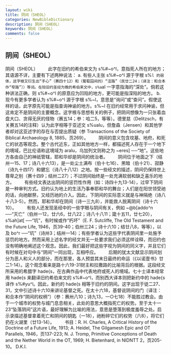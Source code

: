 ```yaml
---
layout: wiki
title: 阴间（SHEOL）
categories: NewBibleDictionary
description: 阴间（SHEOL）
keywords: 阴间（SHEOL）
comments: false
---
```


## 阴间（SHEOL）



阴间（SHEOL）
　　此字在旧约的希伯来文为 s%#~o^l，意指死人所在的地方；其语源不详，主要有下述两种说法：
a. 有些人主张 s%#~o^l 源于字根 s%`l 的弱体，这字根又衍生出“手心”（赛四十12）和（葡萄园间的）“洼路”（民廿二24；〔译注：和合本作“窄路”〕）等词。在较旧约圣经为晚的希伯来文中，s%a`al 一字意指海的“深处”。倘若这种讲法正确，则 s%#~o^l 的原意应为凹陷的地方，更可能是指深陷的地方。
b. 现今有更多学者认为 s%#~o^l 源于字根 s%~l，意思是“询问”或“查问”。假使这样的话，此字原先可能是指查询神谕的地方。s%~l 在旧约经常用于求问神谕，但这肯定不是阴间的主要概念。这字根与思想有关的例子，把阴间想像为一只张着血盘大口、贪得无厌的怪物（赛五14；参：哈二5，等等）。德里慈（Delitzsch，有关赛五14的注释）认为此字相等于亚述文 s%ualu，但詹森（Jensen）和其他学者却对这亚述字的存在与否提出质疑（参 Transactions of the Society of Biblical Archaeology 8, 1885，页269）。
　　阴间的意义包含坟墓、地府，和死亡的状态等观念。整个古代近东，正如其他地方一样，都描述死人存在于一个地下的境域，巴比伦语称这境域为 aralu，乌加列文则称之为 ~eres] ──“地”。这些地方各由自己的神祇管辖，耶和华却是阴间的统治者。
　　阴间位于地面之下（结卅一15、17；诗八十六13），是一处尘土满布（伯十七16）、黑暗（伯十21）、寂静（诗九十四17）和健忘（诗八十八12）之地。按一些经文的描述，阴间仍保持世上尊卑之别（赛十四9；结卅二27）；不过阴间始终是一处充满软弱和缺乏喜乐的地方。
　　有些经文表达出阴间的惩罚性作用（如：诗四十九13-14），过早下阴间是一种审判方式。旧约认为地上的生活乃事奉耶和华的舞台；人们是在阳世领受祂的话，向祂献祭，又经历祂的介入。因此，下阴间的实际意义就是与神隔绝（诗八十八3-5）。然而，耶和华却在阴间（诗一三九8），并能救人脱离阴间（诗十六10）。
　　有些人还发现圣经中的一些字眼与阴间有关，例如 ~@b[addo^n ──“灭亡”（伯卅一12，廿六6，廿八22；诗八十八11；箴十五11，廿七20），s%ah]at[ ──“坑”，有时候或作“朽坏”（E. F. Sutcliffe, The Old Testament and the Future Life,
1946，页39-40；伯卅三24；诗十六10；结廿八8，等等），以及 bo^r ──“坑”（诗卅3；结卅一14）；有些学者认为这些字代表阴间里一处施予惩罚的地方。然而采用上述名字的经文并无一处要求我们必须这样诠释，而旧约也没有明确地阐述这个观念。因此，我们最好把这些字视为阴间的同义字，并且它们有时候在对句中与“阴间”一同出现，互相呼应。
　　后期的犹太文献显示阴间划分为恶人和义人的部分，而在那里，各人预尝其末日最终的命运（《以诺壹书》廿二1-14）。这个观念看来是路十六19-31财主和拉撒路的比喻背后的根据。这段经文所采用的希腊字 hade{s，在古典作品中代表地府或死人的境域。七十士译本经常用 hade{s 来翻译旧约希伯来文的 s%#~o^l，而别西大译本则把新约中的 hade{s 译作 s%#yu^l。因此，新约的 hade{s 相等于旧约的阴间。这字出现于徒二27、31，文中引述诗十六10来讲论基督之死。在太十六18，基督说阴间的门〔译注：和合本作“阴间的权柄”〕（参：赛卅八10；诗九13，一○七18）不能胜过教会。由于一个城市的权势与城门息息相关，此处的意思大概指死亡的权势。至于太十一23“坠落阴间”这片语，最好理解为比喻的用法，意思是堕落到极度羞辱之处。启示录描述基督拿着死亡和阴间的钥匙（一18），祂粉碎它们的权势（六8），将它们扔在火湖里（廿13-14）。
　　书目：R. H. Charles, A Critical History of the Doctrine of a
Future Life, 1913; A. Heidel, The
Gilgamesh Epic and OT Parallels, 1946，页137-223; N. J. Tromp, Primitive Conceptions of Death and the
Nether World in the OT, 1969; H. Bietenhard, in NIDNTT 2，页205-10。
D.K.I.




